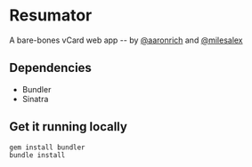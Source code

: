 # Resumator
A bare-bones vCard web app -- by [@aaronrich](https://github.com/aaronrich) and [@milesalex](https://github.com/milesalex)

## Dependencies
- Bundler
- Sinatra

## Get it running locally
	gem install bundler
	bundle install
